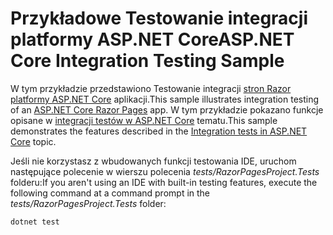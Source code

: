 # <a name="aspnet-core-integration-testing-sample"></a><span data-ttu-id="3c2d9-101">Przykładowe Testowanie integracji platformy ASP.NET Core</span><span class="sxs-lookup"><span data-stu-id="3c2d9-101">ASP.NET Core Integration Testing Sample</span></span>

<span data-ttu-id="3c2d9-102">W tym przykładzie przedstawiono Testowanie integracji [stron Razor platformy ASP.NET Core](https://docs.microsoft.com/aspnet/core/mvc/razor-pages) aplikacji.</span><span class="sxs-lookup"><span data-stu-id="3c2d9-102">This sample illustrates integration testing of an [ASP.NET Core Razor Pages](https://docs.microsoft.com/aspnet/core/mvc/razor-pages) app.</span></span> <span data-ttu-id="3c2d9-103">W tym przykładzie pokazano funkcje opisane w [integracji testów w ASP.NET Core](https://docs.microsoft.com/aspnet/core/test/integration-tests) tematu.</span><span class="sxs-lookup"><span data-stu-id="3c2d9-103">This sample demonstrates the features described in the [Integration tests in ASP.NET Core](https://docs.microsoft.com/aspnet/core/test/integration-tests) topic.</span></span>

<span data-ttu-id="3c2d9-104">Jeśli nie korzystasz z wbudowanych funkcji testowania IDE, uruchom następujące polecenie w wierszu polecenia *tests/RazorPagesProject.Tests* folderu:</span><span class="sxs-lookup"><span data-stu-id="3c2d9-104">If you aren't using an IDE with built-in testing features, execute the following command at a command prompt in the *tests/RazorPagesProject.Tests* folder:</span></span>

```console
dotnet test
```
